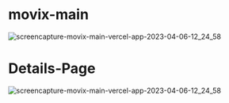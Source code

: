 # movix-main

![screencapture-movix-main-vercel-app-2023-04-06-12_24_58](https://user-images.githubusercontent.com/91651054/230295256-1daa3f81-8fdf-4e06-98a4-06a539677e42.png)

# Details-Page

![screencapture-movix-main-vercel-app-2023-04-06-12_24_58](https://user-images.githubusercontent.com/91651054/230295616-21d20231-32b8-4070-99f6-1fec269d110d.png)

